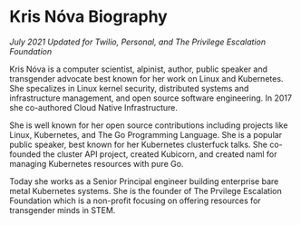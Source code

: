 # Kris Nóva Biography

_July 2021_
_Updated for Twilio, Personal, and The Privilege Escalation Foundation_

Kris Nóva is a computer scientist, alpinist, author, public speaker and transgender advocate best known for her work on Linux and Kubernetes. 
She specalizes in Linux kernel security, distributed systems and infrastructure management, and open source software engineering. 
In 2017 she co-authored Cloud Native Infrastructure.

She is well known for her open source contributions including projects like Linux, Kubernetes, and The Go Programming Language. 
She is a popular public speaker, best known for her Kubernetes clusterfuck talks. She co-founded the cluster API project, created Kubicorn, and created naml for managing Kubernetes resources with pure Go.

Today she works as a Senior Principal engineer building enterprise bare metal Kubernetes systems. 
She is the founder of The Prvilege Escalation Foundation which is a non-profit focusing on offering resources for transgender minds in STEM.
